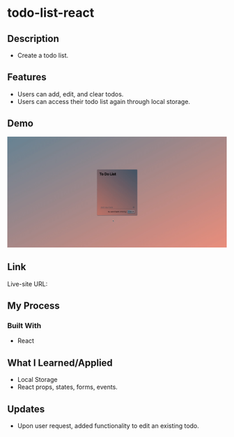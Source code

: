 # todo-list-react

## Description

- Create a todo list.

## Features

- Users can add, edit, and clear todos.
- Users can access their todo list again through local storage.

## Demo

![demo](todo-list-demo.gif)

## Link

Live-site URL:

## My Process

### Built With

- React

## What I Learned/Applied

- Local Storage
- React props, states, forms, events.

## Updates

- Upon user request, added functionality to edit an existing todo.

